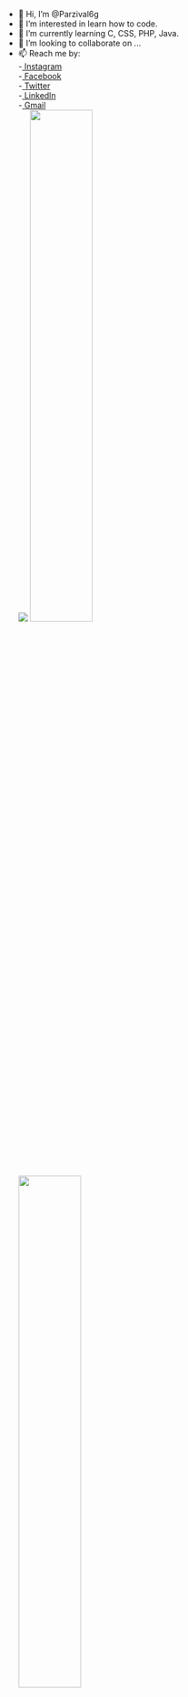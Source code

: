 - 👋 Hi, I’m @Parzival6g
- 👀 I’m interested in learn how to code.
- 🌱 I’m currently learning C, CSS, PHP, Java.
- 💞️ I’m looking to collaborate on ...
- 📫 Reach me by:<br>
	      -<a href="https://www.instagram.com/joeltm05/"> Instagram </a><br>
	      -<a href="https://www.facebook.com/joel.martins.948011"> Facebook </a><br>
	      -<a href="https://twitter.com/JoelTM11"> Twitter </a><br>
	      -<a href="https://www.linkedin.com/in/joel-martins-843bbb14a/"> Linkedln </a><br>
	      -<a href="mailto:joeltavaresmartins10@gmail.com"> Gmail </a><br>
	 <img src="https://img.shields.io/twitter/follow/JoelTM11?label=Twitter&logo=twitter&style=for-the-badge&color=blue" />
	 <img width="48%" src="https://github-readme-stats.vercel.app/api?username=Parzival6g&show_icons=true&theme=tokyonight" />
  	<img width="48%" src="https://github-readme-streak-stats.herokuapp.com/?user=Parzival6g&theme=tokyonight" />
	  
<center>💪One day or Day 1. U decide💪</center>

<!---
Parzival6g/Parzival6g is a ✨ special ✨ repository because its `README.md` (this file) appears on your GitHub profile.
You can click the Preview link to take a look at your changes.
--->
